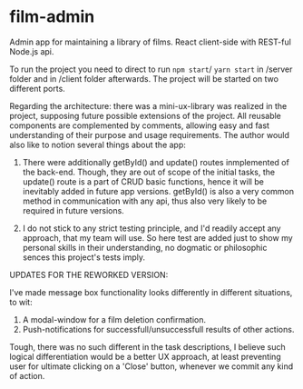# film-admin

Admin app for maintaining a library of films. React client-side with REST-ful Node.js api.

To run the project you need to direct to run `npm start`/ `yarn start` in /server folder and in /client folder afterwards.
The project will be started on two different ports.

Regarding the architecture: there was a mini-ux-library was realized in the project, supposing future possible extensions of
the project. All reusable components are complemented by comments, allowing easy and fast understanding of their purpose
and usage requirements.
The author would also like to notion several things about the app:

1. There were additionally getById() and update() routes inmplemented of the back-end. Though, they are out of scope of the
   initial tasks, the update() route is a part of CRUD basic functions, hence it will be inevitably added in future app versions.
   getById() is also a very common method in communication with any api, thus also very likely to be required in future versions.

2. I do not stick to any strict testing principle, and I'd readily accept any approach, that my team will use. So here test
   are added just to show my personal skills in their understanding, no dogmatic or philosophic sences this project's tests
   imply.

UPDATES FOR THE REWORKED VERSION:

I've made message box functionality looks differently in different situations, to wit:

1.  A modal-window for a film deletion confirmation.
2.  Push-notifications for successfull/unsuccessfull results of other actions.

Tough, there was no such different in the task descriptions, I believe such logical differentiation
would be a better UX approach, at least preventing user for ultimate clicking on a 'Close' button,
whenever we commit any kind of action.
